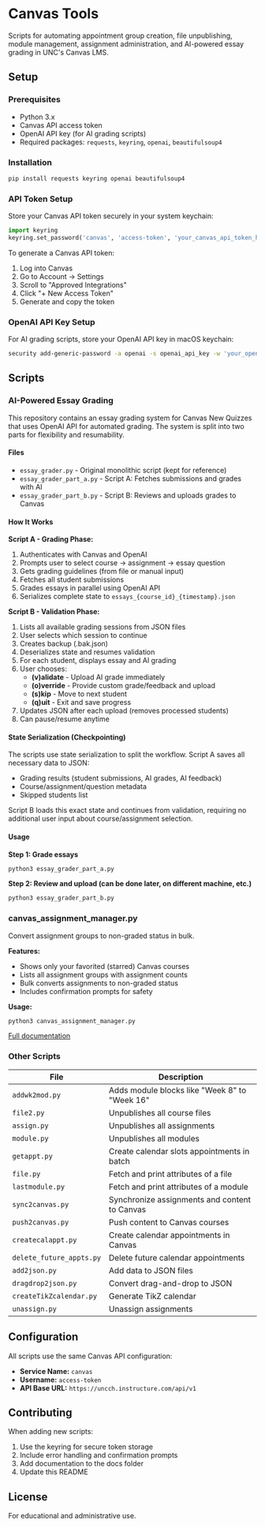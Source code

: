 # Canvas Tools

Scripts for automating appointment group creation, file unpublishing, module management, assignment administration, and AI-powered essay grading in UNC's Canvas LMS.

## Setup

### Prerequisites

- Python 3.x
- Canvas API access token
- OpenAI API key (for AI grading scripts)
- Required packages: `requests`, `keyring`, `openai`, `beautifulsoup4`

### Installation

```bash
pip install requests keyring openai beautifulsoup4
```

### API Token Setup

Store your Canvas API token securely in your system keychain:

```python
import keyring
keyring.set_password('canvas', 'access-token', 'your_canvas_api_token_here')
```

To generate a Canvas API token:
1. Log into Canvas
2. Go to Account → Settings
3. Scroll to "Approved Integrations"
4. Click "+ New Access Token"
5. Generate and copy the token

### OpenAI API Key Setup

For AI grading scripts, store your OpenAI API key in macOS keychain:

```bash
security add-generic-password -a openai -s openai_api_key -w 'your_openai_api_key_here'
```

## Scripts

### AI-Powered Essay Grading

This repository contains an essay grading system for Canvas New Quizzes that uses OpenAI API for automated grading. The system is split into two parts for flexibility and resumability.

#### Files

- `essay_grader.py` - Original monolithic script (kept for reference)
- `essay_grader_part_a.py` - Script A: Fetches submissions and grades with AI
- `essay_grader_part_b.py` - Script B: Reviews and uploads grades to Canvas

#### How It Works

**Script A - Grading Phase:**
1. Authenticates with Canvas and OpenAI
2. Prompts user to select course → assignment → essay question
3. Gets grading guidelines (from file or manual input)
4. Fetches all student submissions
5. Grades essays in parallel using OpenAI API
6. Serializes complete state to `essays_{course_id}_{timestamp}.json`

**Script B - Validation Phase:**
1. Lists all available grading sessions from JSON files
2. User selects which session to continue
3. Creates backup (.bak.json)
4. Deserializes state and resumes validation
5. For each student, displays essay and AI grading
6. User chooses:
   - **(v)alidate** - Upload AI grade immediately
   - **(o)verride** - Provide custom grade/feedback and upload
   - **(s)kip** - Move to next student
   - **(q)uit** - Exit and save progress
7. Updates JSON after each upload (removes processed students)
8. Can pause/resume anytime

#### State Serialization (Checkpointing)

The scripts use state serialization to split the workflow. Script A saves all necessary data to JSON:
- Grading results (student submissions, AI grades, AI feedback)
- Course/assignment/question metadata
- Skipped students list

Script B loads this exact state and continues from validation, requiring no additional user input about course/assignment selection.

#### Usage

**Step 1: Grade essays**
```bash
python3 essay_grader_part_a.py
```

**Step 2: Review and upload (can be done later, on different machine, etc.)**
```bash
python3 essay_grader_part_b.py
```

### canvas_assignment_manager.py

Convert assignment groups to non-graded status in bulk.

**Features:**
- Shows only your favorited (starred) Canvas courses
- Lists all assignment groups with assignment counts
- Bulk converts assignments to non-graded status
- Includes confirmation prompts for safety

**Usage:**
```bash
python3 canvas_assignment_manager.py
```

[Full documentation](docs/canvas_assignment_manager.md)

### Other Scripts

| File                   | Description                                      |
|------------------------|--------------------------------------------------|
| `addwk2mod.py`         | Adds module blocks like "Week 8" to "Week 16"   |
| `file2.py`             | Unpublishes all course files                     |
| `assign.py`            | Unpublishes all assignments                      |
| `module.py`            | Unpublishes all modules                          |
| `getappt.py`           | Create calendar slots appointments in batch      |
| `file.py`              | Fetch and print attributes of a file             |
| `lastmodule.py`        | Fetch and print attributes of a module           |
| `sync2canvas.py`       | Synchronize assignments and content to Canvas    |
| `push2canvas.py`       | Push content to Canvas courses                   |
| `createcalappt.py`     | Create calendar appointments in Canvas           |
| `delete_future_appts.py` | Delete future calendar appointments            |
| `add2json.py`          | Add data to JSON files                           |
| `dragdrop2json.py`     | Convert drag-and-drop to JSON                    |
| `createTikZcalendar.py`| Generate TikZ calendar                           |
| `unassign.py`          | Unassign assignments                             |

## Configuration

All scripts use the same Canvas API configuration:
- **Service Name:** `canvas`
- **Username:** `access-token`
- **API Base URL:** `https://uncch.instructure.com/api/v1`

## Contributing

When adding new scripts:
1. Use the keyring for secure token storage
2. Include error handling and confirmation prompts
3. Add documentation to the docs folder
4. Update this README

## License

For educational and administrative use.
